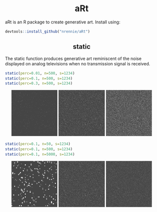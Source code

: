<h1 align="center">
aRt</h1>

aRt is an R package to create generative art. Install using:
``` r
devtools::install_github("nrennie/aRt")
```
<h2 align="center">
static</h2>

The static function produces generative art reminiscent of the noise displayed on analog televisions when no transmission signal is received.

``` r
static(perc=0.01, n=500, s=1234)
static(perc=0.1, n=500, s=1234)
static(perc=0.3, n=500, s=1234)
```
<p align="center">
<img src="/images/static_p01_n500.jpeg?raw=true" width="30%">
<img src="/images/static_p10_n500.jpeg?raw=true" width="30%">
<img src="/images/static_p30_n500.jpeg?raw=true" width="30%">
</p>

``` r
static(perc=0.1, n=50, s=1234)
static(perc=0.1, n=500, s=1234)
static(perc=0.1, n=5000, s=1234)
```
<p align="center">
<img src="/images/static_p10_n50.jpeg?raw=true" width="30%">
<img src="/images/static_p10_n500.jpeg?raw=true" width="30%">
<img src="/images/static_p10_n5000.jpeg?raw=true" width="30%">
</p>

